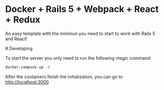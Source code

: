# Docker + Rails 5 + Webpack + React + Redux

An easy template with the minimun you need to start to work with Rails 5 and React!

# Developing

To start the server you only need to run the following magic command:

```bash
docker-compose up -d
```

After the containers finish the initialization, you can go to [http://localhost:3000](http://localhost:3000)
